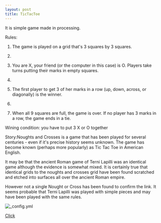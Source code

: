 ```yaml
---
layout: post
title: TicTacToe
---
```

It is simple game made in processing.



Rules: 
1. The game is played on a grid that's 3 squares by 3 squares.
2. 

2. You are X, your friend (or the computer in this case) is O. Players take turns putting their marks in empty squares.
3. 

3. The first player to get 3 of her marks in a row (up, down, across, or diagonally) is the winner.
4. 

4. When all 9 squares are full, the game is over. If no player has 3 marks in a row, the game ends in a tie.





Wining condition: you have to put 3 X or O together



Story:Noughts and Crosses is a game that has been played for several centuries - even if it's precise history seems unknown. The game has become known (perhaps more popularly) as Tic Tac Toe in American English.

It may be that the ancient Roman game of Terni Lapilli was an identical game although the evidence is somewhat mixed. It is certainly true that identical grids to the noughts and crosses grid have been found scratched and etched into surfaces all over the ancient Roman empire.

However not a single Nought or Cross has been found to confirm the link. It seems probable that Terni Lapilli was played with simple pieces and may have been played with the same rules.

![_config.yml](https://lh3.googleusercontent.com/-T531gIw2mwy2kAhXE4D-7Nvvhfh68oeBQzWjR7T7wg4_PHB2n0NE-WmaL4aRTbHEtccKFEOFRJLPxUIosPCA3n3-6LmJs_QL53CaYmes8IbkCyno2uIoQZbuffVx7ww8Ln0dQquHVVoHCf4owa0cLNi7aTOUq7vfZU6dYaUk2W9ZE_uAXW6vugPync3QzMP9oz70nQHgETWQyB6uOy0rAA3kgAW6kt01qOCBWiN_0Z6MrAYLXOQpHRTwyVJCtSIOOTHFQ7vHBN4UEecXP2viX0I6Q9RjB3iQ03yr-uA4JBYHhVtqeMUCsjtRn654YI80_TiCz2fc6Kf2z_s9Xy0FmRtMVFX_mv5cmiNxdUAsAh7gUZnTQ3F-MDPpneOYrqqMgi8LcvfMd30ZPgh6HsRvo14zYdUNRjG8hvihV6cCZzLXpZ6TDE5Tz5ZXeFhFby8xzfHSl9GzJQx29C2cMV_OcL9QQ-3a6a0Lv1Pt8XdNdfG3M-J7bPAy1kASqIf_EUp4OHOHdU5M_lldCa8-OtI7gmVsG93K88D_kWt9CeSVlVYNzzKpNLaNHqWL5qZWACrUMnUzrGtQlnCFP1rFtQy_VrKtFBGcA=w427-h570-no)



[Click](/tictac/)
